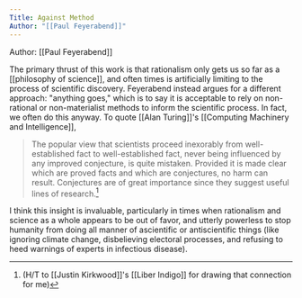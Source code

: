 ```yaml
---
Title: Against Method
Author: "[[Paul Feyerabend]]"
---
```


Author: [[Paul Feyerabend]]

The primary thrust of this work is that rationalism only gets us so far as a [[philosophy of science]], and often times is artificially limiting to the process of scientific discovery. Feyerabend instead argues for a different approach: "anything goes," which is to say it is acceptable to rely on non-rational or non-materialist methods to inform the scientific process. In fact, we often do this anyway. To quote [[Alan Turing]]'s [[Computing Machinery and Intelligence]], 

>The popular view that scientists proceed inexorably from well-established fact to well-established fact, never being influenced by any improved conjecture, is quite mistaken. Provided it is made clear which are proved facts and which are conjectures, no harm can result. Conjectures are of great importance since they suggest useful lines of research.[^1]

I think this insight is invaluable, particularly in times when rationalism and science as a whole appears to be out of favor, and utterly powerless to stop humanity from doing all manner of ascientific or antiscientific things (like ignoring climate change, disbelieving electoral processes, and refusing to heed warnings of experts in infectious disease).

[^1]: (H/T to [[Justin Kirkwood]]'s [[Liber Indigo]] for drawing that connection for me)
